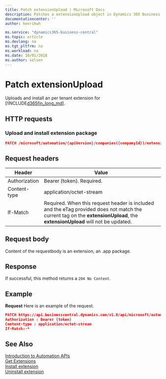 ```yaml
---
title: Patch extensionUpload | Microsoft Docs
description: Patches a extensionUpload object in Dynamics 365 Business Central.
documentationcenter: ''
author: henrikwh

ms.service: "dynamics365-business-central"
ms.topic: article
ms.devlang: na
ms.tgt_pltfrm: na
ms.workload: na
ms.date: 10/01/2018
ms.author: solsen
---
```


# Patch extensionUpload
Uploads and install an per tenant extension for [!INCLUDE[d365fin_long_md](../developer/includes/d365fin_long_md.md)].

## HTTP requests

### Upload and install extension package

```json
PATCH /microsoft/automation/{apiVersion}/companies({companyId})/extensionUpload(0)/content
```
## Request headers
|Header|Value|
|------|-----|
|Authorization  |Bearer {token}. Required. |
|Content-type|application/octet-stream|
|If-Match|Required. When this request header is included and the eTag provided does not match the current tag on the **extensionUpload**, the **extensionUpload** will not be updated. |

## Request body
Content of the requestbody is an extension, an .app package. 

## Response
If successful, this method returns a ```204 No Content```.

## Example

**Request**
Here is an example of the request.

```json
PATCH https://api.businesscentral.dynamics.com/v1.0/api/microsoft/automation/beta/companies({companyId})//
Authorization : Bearer {token}
Content-type : application/octet-stream
If-Match:-*
```

## See Also 
[Introduction to Automation APIs](itpro-introduction-to-automation-apis.md)  
[Get Extensions](dynamics-microsoft-automation-extension-get.md)  
[Install extension](dynamics-microsoft-automation-extension-post.md)  
[Uninstall extension](dynamics-microsoft-automation-extension-post.md)  
